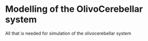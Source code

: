 # Modelling of the OlivoCerebellar system

All that is needed for simulation of the olivocerebellar system
